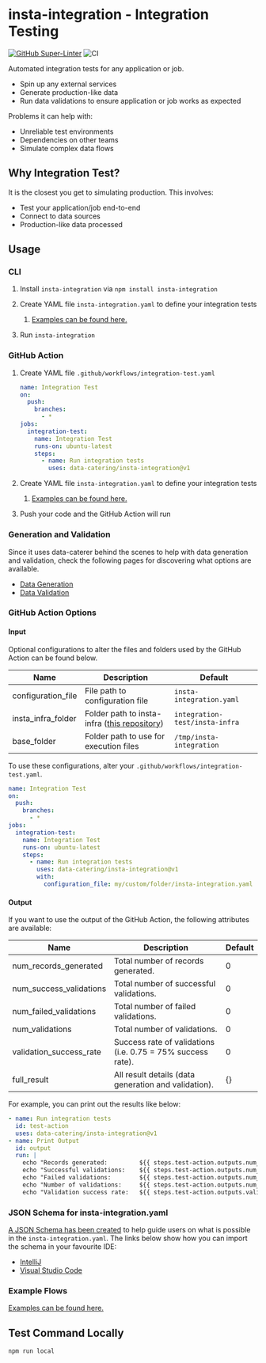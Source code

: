 # insta-integration - Integration Testing

[![GitHub Super-Linter](https://github.com/actions/insta-integration/actions/workflows/linter.yml/badge.svg)](https://github.com/super-linter/super-linter)
![CI](https://github.com/actions/insta-integration/actions/workflows/ci.yml/badge.svg)

Automated integration tests for any application or job.

- Spin up any external services
- Generate production-like data
- Run data validations to ensure application or job works as expected

Problems it can help with:

- Unreliable test environments
- Dependencies on other teams
- Simulate complex data flows

## Why Integration Test?

It is the closest you get to simulating production. This involves:

- Test your application/job end-to-end
- Connect to data sources
- Production-like data processed

## Usage

### CLI

1. Install `insta-integration` via `npm install insta-integration`
1. Create YAML file `insta-integration.yaml` to define your integration tests

   1. [Examples can be found here.](example)

1. Run `insta-integration`

### GitHub Action

1. Create YAML file `.github/workflows/integration-test.yaml`

   ```yaml
   name: Integration Test
   on:
     push:
       branches:
         - *
   jobs:
     integration-test:
       name: Integration Test
       runs-on: ubuntu-latest
       steps:
         - name: Run integration tests
           uses: data-catering/insta-integration@v1
   ```

1. Create YAML file `insta-integration.yaml` to define your integration tests

   1. [Examples can be found here.](example)

1. Push your code and the GitHub Action will run

### Generation and Validation

Since it uses data-caterer behind the scenes to help with data generation and
validation, check the following pages for discovering what options are
available.

- [Data Generation](https://data.catering/setup/generator/data-generator/)
- [Data Validation](https://data.catering/setup/validation/)

### GitHub Action Options

#### Input

Optional configurations to alter the files and folders used by the GitHub Action
can be found below.

| Name               | Description                                                                                  | Default                        |
| ------------------ | -------------------------------------------------------------------------------------------- | ------------------------------ |
| configuration_file | File path to configuration file                                                              | `insta-integration.yaml`       |
| insta_infra_folder | Folder path to insta-infra ([this repository](https://github.com/data-catering/insta-infra)) | `integration-test/insta-infra` |
| base_folder        | Folder path to use for execution files                                                       | `/tmp/insta-integration`       |

To use these configurations, alter your
`.github/workflows/integration-test.yaml`.

```yaml
name: Integration Test
on:
  push:
    branches:
      - *
jobs:
  integration-test:
    name: Integration Test
    runs-on: ubuntu-latest
    steps:
      - name: Run integration tests
        uses: data-catering/insta-integration@v1
        with:
          configuration_file: my/custom/folder/insta-integration.yaml
```

#### Output

If you want to use the output of the GitHub Action, the following attributes are
available:

| Name                    | Description                                                 | Default |
| ----------------------- | ----------------------------------------------------------- | ------- |
| num_records_generated   | Total number of records generated.                          | 0       |
| num_success_validations | Total number of successful validations.                     | 0       |
| num_failed_validations  | Total number of failed validations.                         | 0       |
| num_validations         | Total number of validations.                                | 0       |
| validation_success_rate | Success rate of validations (i.e. 0.75 = 75% success rate). | 0       |
| full_result             | All result details (data generation and validation).        | {}      |

For example, you can print out the results like below:

```yaml
- name: Run integration tests
  id: test-action
  uses: data-catering/insta-integration@v1
- name: Print Output
  id: output
  run: |
    echo "Records generated:         ${{ steps.test-action.outputs.num_records_generated }}"
    echo "Successful validations:    ${{ steps.test-action.outputs.num_success_validations }}"
    echo "Failed validations:        ${{ steps.test-action.outputs.num_failed_validations }}"
    echo "Number of validations:     ${{ steps.test-action.outputs.num_validations }}"
    echo "Validation success rate:   ${{ steps.test-action.outputs.validation_success_rate }}"
```

### JSON Schema for insta-integration.yaml

[A JSON Schema has been created](schema/insta-integration-config-latest.json) to
help guide users on what is possible in the `insta-integration.yaml`. The links
below show how you can import the schema in your favourite IDE:

- [IntelliJ](https://www.jetbrains.com/help/idea/json.html#ws_json_schema_add_custom)
- [Visual Studio Code](https://code.visualstudio.com/docs/languages/json#_json-schemas-and-settings)

### Example Flows

[Examples can be found here.](example)

## Test Command Locally

```shell
npm run local
```
